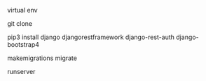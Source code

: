 
virtual env

git clone

pip3 install django djangorestframework django-rest-auth django-bootstrap4

makemigrations
migrate

runserver
